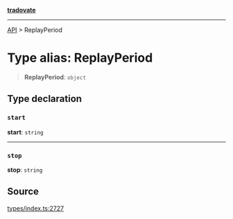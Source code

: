 [**tradovate**](../README.md)

***

[API](../API.md) > ReplayPeriod

# Type alias: ReplayPeriod

> **ReplayPeriod**: `object`

## Type declaration

### `start`

**start**: `string`

***

### `stop`

**stop**: `string`

## Source

[types/index.ts:2727](https://github.com/cgilly2fast/tradovate-typescript/blob/b1caea5/src/types/index.ts#L2727)
